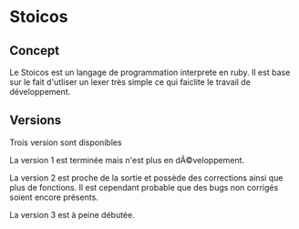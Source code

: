 # Stoicos
## Concept
Le Stoicos est un langage de programmation interprete en ruby.
Il est base sur le fait d'utliser un lexer très simple ce qui faiclite le travail de développement.

## Versions

Trois version sont disponibles

La version 1 est terminée mais n'est plus en dÃ©veloppement.

La version 2 est proche de la sortie et possède des corrections ainsi que plus de fonctions. Il est cependant probable que des bugs non corrigés soient encore présents.

La version 3 est à peine débutée.
